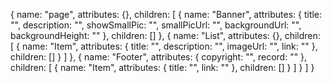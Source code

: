 {
    name: "page",
    attributes: {},
    children: [
        {
            name: "Banner",
            attributes: { 
                title: "",
                description: "",
                showSmallPic: "",
                smallPicUrl: "",
                backgroundUrl: "",
                backgroundHeight: ""
            },
            children: []
        },
        {
            name: "List",
            attributes: {},
            children: [
                {
                    name: "Item",
                    attributes: {
                        title: "",
                        description: "",
                        imageUrl: "",
                        link: ""
                    },
                    children: []
                }
            ]
        },
        {
            name: "Footer",
            attributes: {
                copyright: "",
                record: ""
            },
            children: [
                {
                    name: "Item",
                    attributes: {
                        title: "",
                        link: ""
                    },
                    children: []
                }
            ]
        }
    ]
}
